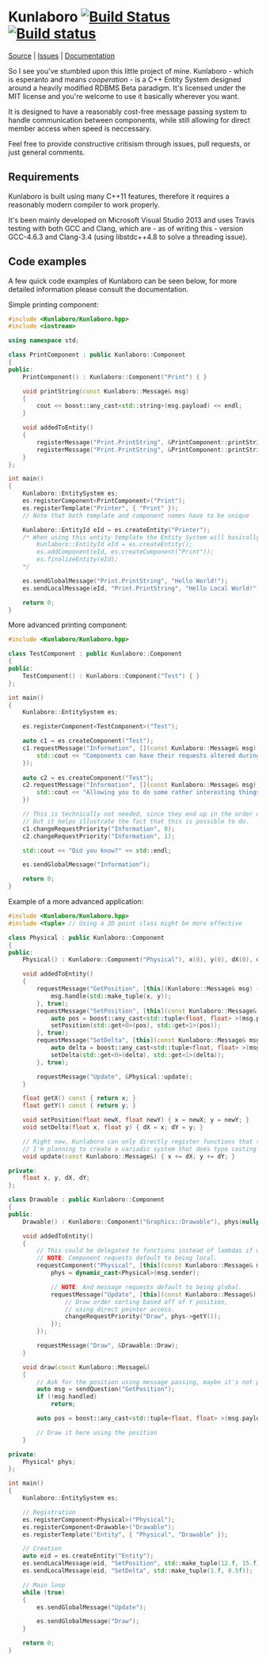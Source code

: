 Kunlaboro [![Build Status](https://travis-ci.org/ace13/Kunlaboro.svg?branch=master)](https://travis-ci.org/ace13/Kunlaboro) [![Build status](https://ci.appveyor.com/api/projects/status/eqe00q7ej7vrj33m/branch/master?svg=true)](https://ci.appveyor.com/project/ace13/kunlaboro/branch/master)
=========

[Source](https://github.com/ace13/Kunlaboro) | [Issues](https://github.com/ace13/Kunlaboro/issues) | [Documentation](https://ace13.github.io/Kunlaboro)

So I see you've stumbled upon this little project of mine.
Kunlaboro - which is esperanto and means *cooperation* - is a C++ Entity System designed around a heavily modified RDBMS Beta paradigm. It's licensed under the MIT license and you're welcome to use it basically wherever you want.

It is designed to have a reasonably cost-free message passing system to handle communication between components, while still allowing for direct member access when speed is neccessary.

Feel free to provide constructive critisism through issues, pull requests, or just general comments.

Requirements
------------

Kunlaboro is built using many C++11 features, therefore it requires a reasonably modern compiler to work properly.

It's been mainly developed on Microsoft Visual Studio 2013 and uses Travis testing with both GCC and Clang, which are - as of writing this - version GCC-4.6.3 and Clang-3.4 (using libstdc++4.8 to solve a threading issue).

Code examples
-------------

A few quick code examples of Kunlaboro can be seen below, for more detailed information please consult the documentation.

Simple printing component:
```cpp
#include <Kunlaboro/Kunlaboro.hpp>
#include <iostream>

using namespace std;

class PrintComponent : public Kunlaboro::Component
{
public:
    PrintComponent() : Kunlaboro::Component("Print") { }

    void printString(const Kunlaboro::Message& msg)
    {
        cout << boost::any_cast<std::string>(msg.payload) << endl;
    }

    void addedToEntity()
    {
        registerMessage("Print.PrintString", &PrintComponent::printString, true); // Local message
        registerMessage("Print.PrintString", &PrintComponent::printString, false); // Global message
    }
};

int main()
{
    Kunlaboro::EntitySystem es;
    es.registerComponent<PrintComponent>("Print");
    es.registerTemplate("Printer", { "Print" });
    // Note that both template and component names have to be unique

    Kunlaboro::EntityId eId = es.createEntity("Printer");
    /* When using this entity template the Entity System will basically be running this code:
        Kunlaboro::EntityId eId = es.createEntity();
        es.addComponent(eId, es.createComponent("Print"));
        es.finalizeEntity(eId);
    */

    es.sendGlobalMessage("Print.PrintString", "Hello World!");
    es.sendLocalMessage(eId, "Print.PrintString", "Hello Local World!");

    return 0;
}
```

More advanced printing component:
```cpp
#include <Kunlaboro/Kunlaboro.hpp>

class TestComponent : public Kunlaboro::Component
{
public:
    TestComponent() : Kunlaboro::Component("Test") { }
};

int main()
{
    Kunlaboro::EntitySystem es;

    es.registerComponent<TestComponent>("Test");

    auto c1 = es.createComponent("Test");
    c1.requestMessage("Information", [](const Kunlaboro::Message& msg) {
    	std::cout << "Components can have their requests altered during runtime..." << std::endl;
    });
    
    auto c2 = es.createComponent("Test");
    c2.requestMessage("Information", [](const Kunlaboro::Message& msg) {
		std::cout << "Allowing you to do some rather interesting things with them." << std::endl;
    })

    // This is technically not needed, since they end up in the order of their creation.
    // But it helps illustrate the fact that this is possible to do.
    c1.changeRequestPriority("Information", 0);
    c2.changeRequestPriority("Information", 1); 

    std::cout << "Did you know?" << std::endl;

    es.sendGlobalMessage("Information");

    return 0;
}
```

Example of a more advanced application:
```cpp
#include <Kunlaboro/Kunlaboro.hpp>
#include <tuple> // Using a 2D point class might be more effective

class Physical : public Kunlaboro::Component
{
public:
	Physical() : Kunlaboro::Component("Physical"), x(0), y(0), dX(0), dY(0) { }

	void addedToEntity()
	{
		requestMessage("GetPosition", [this](Kunlaboro::Message& msg) {
			msg.handle(std::make_tuple(x, y));
		}, true);
		requestMessage("SetPosition", [this](const Kunlaboro::Message& msg) {
			auto pos = boost::any_cast<std::tuple<float, float> >(msg.payload);
			setPosition(std::get<0>(pos), std::get<1>(pos));
		}, true);
		requestMessage("SetDelta", [this](const Kunlaboro::Message& msg) {
			auto delta = boost::any_cast<std::tuple<float, float> >(msg.payload);
			setDelta(std::get<0>(delta), std::get<1>(delta));
		}, true);

		requestMessage("Update", &Physical::update);
	}

	float getX() const { return x; }
	float getY() const { return y; }

	void setPosition(float newX, float newY) { x = newX; y = newY; }
	void setDelta(float x, float y) { dX = x; dY = y; }

    // Right now, Kunlaboro can only directly register functions that take Message references (const or not).
    // I'm planning to create a variadic system that does type casting automatically in the future though.
	void update(const Kunlaboro::Message&) { x += dX; y += dY; }

private:
	float x, y, dX, dY;
};

class Drawable : public Kunlaboro::Component
{
public:
    Drawable() : Kunlaboro::Component("Graphics::Drawable"), phys(nullptr) { }

    void addedToEntity() 
    {
    	// This could be delegated to functions instead of lambdas if wanted.
    	// NOTE: Component requests default to being local.
    	requestComponent("Physical", [this](const Kunlaboro::Message& msg) {
    		phys = dynamic_cast<Physical>(msg.sender);

    		// NOTE: And message requests default to being global.
    		requestMessage("Update", [this](const Kunlaboro::Message&) {
    			// Draw order sorting based off of Y position,
    			// using direct pointer access.
    			changeRequestPriority("Draw", phys->getY());
    		});
    	});

    	requestMessage("Draw", &Drawable::Draw);
    }

    void draw(const Kunlaboro::Message&)
    {
    	// Ask for the position using message passing, maybe it's not physical.
    	auto msg = sendQuestion("GetPosition");
    	if (!msg.handled)
    		return;

    	auto pos = boost::any_cast<std::tuple<float, float> >(msg.payload);

    	// Draw it here using the position
    }

private:
	Physical* phys;
};

int main()
{
    Kunlaboro::EntitySystem es;

    // Registration
    es.registerComponent<Physical>("Physical");
    es.registerComponent<Drawable>("Drawable");
    es.registerTemplate("Entity", { "Physical", "Drawable" });

    // Creation
    auto eid = es.createEntity("Entity");
    es.sendLocalMessage(eid, "SetPosition", std::make_tuple(12.f, 15.f));
    es.sendLocalMessage(eid, "SetDelta", std::make_tuple(1.f, 0.5f));

    // Main loop
    while (true)
    {
    	es.sendGlobalMessage("Update");

    	es.sendGlobalMessage("Draw");
    }

    return 0;
}
```
